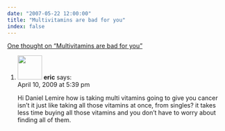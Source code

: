 ```yaml
---
date: "2007-05-22 12:00:00"
title: "Multivitamins are bad for you"
index: false
---
```


[One thought on &ldquo;Multivitamins are bad for you&rdquo;](/lemire/blog/2007/05-22-multivitamins-are-bad-for-you)

<ol class="comment-list">
<li id="comment-50864" class="comment even thread-even depth-1">
<div class="comment-author vcard">
<img alt src="https://secure.gravatar.com/avatar/cf7970bb1cebfc9c836de5a1905f1296?s=56&#038;d=mm&#038;r=g" srcset="https://secure.gravatar.com/avatar/cf7970bb1cebfc9c836de5a1905f1296?s=112&#038;d=mm&#038;r=g 2x" class="avatar avatar-56 photo" height="56" width="56" decoding="async" /> <b class="fn">eric</b> <span class="says">says:</span> </div>
<div class="comment-metadata"><time datetime="2009-04-10T17:39:13+00:00">April 10, 2009 at 5:39 pm</time></a> </div>
<div class="comment-content">
<p>Hi Daniel Lemire how is taking multi vitamins going to give you cancer isn&rsquo;t it just like taking all those vitamins at once, from singles? it takes less time buying all those vitamins and you don&rsquo;t have to worry about finding all of them.</p>
</div>
</li>
</ol>
